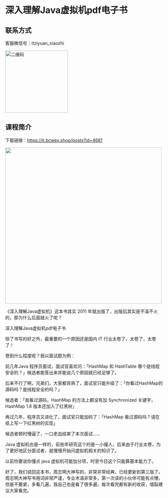 # 深入理解Java虚拟机pdf电子书

## 联系方式

客服微信号：itziyuan_xiaozhi

<img src="https://ziyuanyun.oss-cn-guangzhou.aliyuncs.com/common/20240614073449/666b82192834a.jpg" width="200" height="200" alt="二维码">

## 课程简介

下载链接：https://it.bcwex.shop/posts?id=4681

<img src="https://ziyuanyun.oss-cn-guangzhou.aliyuncs.com/yun/20241129110343/67492f0fbbe84.jpg" width="500" alt="">

  《深入理解Java虚拟机》这本书其实 2011 年就出版了，出版后其实是不温不火的，那为什么后面就火了呢？

 深入理解Java虚拟机pdf电子书



 除了书写的好之外，最重要的一个原因还是国内 IT 行业太卷了，太卷了，太卷了！

 卷到什么程度呢？我以面试题为例：

 前几年Java 程序员面试，面试官喜欢问：「HashMap 和 HashTable 哪个是线程安全的？」候选者能答出来并能说几个原因就已经足够了。

 后来不行了啊，兄弟们，大家都背熟了，面试官只能升级了：「你看过HashMap的源码吗？是线程安全的吗？」

 候选者：「我看过源码，HashMap 的方法上都没有加 Synchronized 关键字，HashMap 1.8 版本还加入了红黑树」

 再过几年，程序员又进化了，面试官只能加码了：「HashMap 看过源码吗？请在纸上写一下红黑树的实现」

 候选者顿时懵逼了，一口老血结束了本次面试……

 Java 虚拟机也是一样的，前些年研究这个的是一小撮人，后来由于行业太卷，为了更好地区分面试者，就慢慢开始问虚拟机相关的知识了。

 以前你要说你懂点 java 虚拟机可能加分项，时至今日这个只能算基本能力了。

 好了，我们说回这本书，周志明大神写的，非常非常经典，已经更新到第三版了。周志明大神写书用词非常严谨，专业术语非常多，第一次读的小伙伴可能有点懵，但是不要紧，多看几遍，我自己也是看了很多遍，每次看完都有新的收获，墙裂建议大家看完。

  